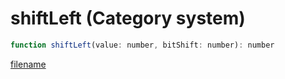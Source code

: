 # shiftLeft (Category system)

```js
function shiftLeft(value: number, bitShift: number): number
```

[filename](shiftLeft_m.md ':include')